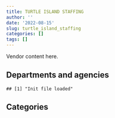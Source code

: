 ```yaml
---
title: TURTLE ISLAND STAFFING
author: ''
date: '2022-08-15'
slug: turtle_island_staffing
categories: []
tags: []
---
```


<script src="/rmarkdown-libs/htmlwidgets/htmlwidgets.js"></script>
<link href="/rmarkdown-libs/datatables-css/datatables-crosstalk.css" rel="stylesheet" />
<script src="/rmarkdown-libs/datatables-binding/datatables.js"></script>
<script src="/rmarkdown-libs/jquery/jquery-3.6.0.min.js"></script>
<link href="/rmarkdown-libs/dt-core-bootstrap/css/dataTables.bootstrap.min.css" rel="stylesheet" />
<link href="/rmarkdown-libs/dt-core-bootstrap/css/dataTables.bootstrap.extra.css" rel="stylesheet" />
<script src="/rmarkdown-libs/dt-core-bootstrap/js/jquery.dataTables.min.js"></script>
<script src="/rmarkdown-libs/dt-core-bootstrap/js/dataTables.bootstrap.min.js"></script>
<link href="/rmarkdown-libs/crosstalk/css/crosstalk.min.css" rel="stylesheet" />
<script src="/rmarkdown-libs/crosstalk/js/crosstalk.min.js"></script>
<script src="/rmarkdown-libs/htmlwidgets/htmlwidgets.js"></script>
<link href="/rmarkdown-libs/datatables-css/datatables-crosstalk.css" rel="stylesheet" />
<script src="/rmarkdown-libs/datatables-binding/datatables.js"></script>
<script src="/rmarkdown-libs/jquery/jquery-3.6.0.min.js"></script>
<link href="/rmarkdown-libs/dt-core-bootstrap/css/dataTables.bootstrap.min.css" rel="stylesheet" />
<link href="/rmarkdown-libs/dt-core-bootstrap/css/dataTables.bootstrap.extra.css" rel="stylesheet" />
<script src="/rmarkdown-libs/dt-core-bootstrap/js/jquery.dataTables.min.js"></script>
<script src="/rmarkdown-libs/dt-core-bootstrap/js/dataTables.bootstrap.min.js"></script>
<link href="/rmarkdown-libs/crosstalk/css/crosstalk.min.css" rel="stylesheet" />
<script src="/rmarkdown-libs/crosstalk/js/crosstalk.min.js"></script>

Vendor content here.

## Departments and agencies

    ## [1] "Init file loaded"

<div id="htmlwidget-1" style="width:100%;height:auto;" class="datatables html-widget"></div>
<script type="application/json" data-for="htmlwidget-1">{"x":{"style":"bootstrap","filter":"none","vertical":false,"data":[["<a href=\"/departments/aafc-aac/\">Agriculture and Agri-Food Canada | Agriculture et Agroalimentaire Canada<\/a>","<a href=\"/departments/aandc-aadnc/\">Crown-Indigenous Relations and Northern Affairs Canada | Relations Couronne-Autochtones et Affaires du Nord Canada<\/a>","<a href=\"/departments/cas-satj/\">Courts Administration Service | Service administratif des tribunaux judiciaires<\/a>","<a href=\"/departments/cer-rec/\">Canada Energy Regulator | La Régie de l’énergie du Canada<\/a>","<a href=\"/departments/cfia-acia/\">Canadian Food Inspection Agency | Agence canadienne d'inspection des aliments<\/a>","<a href=\"/departments/chrc-ccdp/\">Canadian Human Rights Commission | Commission canadienne des droits de la personne<\/a>","<a href=\"/departments/cnsc-ccsn/\">Canadian Nuclear Safety Commission | Commission canadienne de sûreté nucléaire<\/a>","<a href=\"/departments/crtc/\">Canadian Radio-television and Telecommunications Commission | Conseil de la radiodiffusion et des télécommunications canadiennes<\/a>","<a href=\"/departments/csa-asc/\">Canadian Space Agency | Agence spatiale canadienne<\/a>","<a href=\"/departments/csc-scc/\">Correctional Service of Canada | Service correctionnel du Canada<\/a>","<a href=\"/departments/csps-efpc/\">Canada School of Public Service | École de la fonction publique du Canada<\/a>","<a href=\"/departments/dfatd-maecd/\">Global Affairs Canada | Affaires mondiales Canada<\/a>","<a href=\"/departments/dfo-mpo/\">Fisheries and Oceans Canada | Pêches et Océans Canada<\/a>","<a href=\"/departments/dnd-mdn/\">National Defence | Défense nationale<\/a>","<a href=\"/departments/ec/\">Environment and Climate Change Canada | Environnement et Changement climatique Canada<\/a>","<a href=\"/departments/elections/\">Elections Canada | Élections Canada<\/a>","<a href=\"/departments/esdc-edsc/\">Employment and Social Development Canada | Emploi et Développement social Canada<\/a>","<a href=\"/departments/fin/\">Department of Finance Canada | Ministère des Finances Canada<\/a>","<a href=\"/departments/hc-sc/\">Health Canada | Santé Canada<\/a>","<a href=\"/departments/iaac-aeic/\">Impact Assessment Agency of Canada | Agence d'évaluation d'impact du Canada<\/a>","<a href=\"/departments/ic/\">Innovation, Science and Economic Development Canada | Innovation, Sciences et Développement économique Canada<\/a>","<a href=\"/departments/infc/\">Infrastructure Canada | Infrastructure Canada<\/a>","<a href=\"/departments/irb-cisr/\">Immigration and Refugee Board of Canada | Commission de l'immigration et du statut de réfugié du Canada<\/a>","<a href=\"/departments/isc-sac/\">Indigenous Services Canada | Services aux Autochtones Canada<\/a>","<a href=\"/departments/jus/\">Department of Justice Canada | Ministère de la Justice Canada<\/a>","<a href=\"/departments/mpcc-cppm/\">Military Police Complaints Commission of Canada | Commission d'examen des plaintes concernant la police militaire du Canada<\/a>","<a href=\"/departments/nrc-cnrc/\">National Research Council Canada | Conseil national de recherches Canada<\/a>","<a href=\"/departments/nrcan-rncan/\">Natural Resources Canada | Ressources naturelles Canada<\/a>","<a href=\"/departments/nserc-crsng/\">Natural Sciences and Engineering Research Council of Canada | Conseil de recherches en sciences naturelles et en génie du Canada<\/a>","<a href=\"/departments/ocol-clo/\">Office of the Commissioner of Official Languages | Commissariat aux langues officielles<\/a>","<a href=\"/departments/oic-ci/\">Office of the Information Commissioner of Canada | Commissariat à l'information du Canada<\/a>","<a href=\"/departments/osfi-bsif/\">Office of the Superintendent of Financial Institutions Canada | Bureau du surintendant des institutions financières Canada<\/a>","<a href=\"/departments/pc/\">Parks Canada | Parcs Canada<\/a>","<a href=\"/departments/pco-bcp/\">Privy Council Office | Bureau du Conseil privé<\/a>","<a href=\"/departments/phac-aspc/\">Public Health Agency of Canada | Agence de la santé publique du Canada<\/a>","<a href=\"/departments/ps-sp/\">Public Safety Canada | Sécurité publique Canada<\/a>","<a href=\"/departments/psc-cfp/\">Public Service Commission of Canada | Commission de la fonction publique du Canada<\/a>","<a href=\"/departments/pwgsc-tpsgc/\">Public Services and Procurement Canada | Services publics et Approvisionnement Canada<\/a>","<a href=\"/departments/ssc-spc/\">Shared Services Canada | Services partagés Canada<\/a>","<a href=\"/departments/tbs-sct/\">Treasury Board of Canada Secretariat | Secrétariat du Conseil du Trésor du Canada<\/a>","<a href=\"/departments/tc/\">Transport Canada | Transports Canada<\/a>"],["$  3,794.10","$240,092.52","$ 81,386.78",null,null,null,null,null,null,"$ 47,093.20","$ 70,569.93","$ 49,397.55","$ 10,476.77","$674,820.54",null,null,"$ 46,654.85","$ 17,158.07","$311,615.52",null,"$ 75,898.89","$ 69,554.97",null,null,null,null,"$ 39,361.74","$ 35,675.88",null,"$ 43,360.52",null,"$ 84,445.94","$ 46,533.83","$ 15,492.13","$ 60,911.24","$     59.95","$ 17,974.31","$348,938.99","$  3,717.93",null,"$ 14,562.44"],["$ 73,528.51","$135,660.21","$ 81,386.78","$ 66,069.06","$118,947.46",null,"$ 24,252.14","$  6,374.56",null,null,"$ 31,776.65","$176,572.62","$ 33,544.05","$638,978.39","$130,548.24","$ 45,792.93","$ 40,158.67",null,"$603,242.16",null,"$ 93,276.97","$  9,750.70",null,"$ 80,800.65","$  8,589.94",null,"$ 19,337.89",null,"$ 10,842.58","$ 68,077.39","$ 10,243.75","$ 59,449.77","$ 76,499.64",null,"$ 34,814.88",null,null,"$165,989.53",null,"$ 83,051.52","$ 50,625.99"],["$ 34,290.23","$161,900.20",null,"$ 76,887.39","$ 61,379.30",null,"$ 26,618.20","$ 37,076.54","$ 70,789.89","$ 12,962.93","$ 71,859.11","$ 76,166.66",null,"$823,364.08","$ 88,211.85",null,"$ 36,108.92",null,"$430,210.04","$ 68,490.12","$102,265.92",null,"$ 12,645.58",null,"$119,391.47",null,"$ 45,264.36","$ 24,163.41","$ 18,593.30",null,"$ 31,505.97","$  2,347.76","$ 89,459.96",null,"$ 21,919.32",null,null,"$137,450.11",null,"$ 18,790.44","$204,359.80"],["$  9,237.37","$ 10,616.41",null,"$ 99,994.13","$ 56,783.19","$ 10,285.46",null,null,"$131,828.11","$175,818.40",null,null,"$ 67,136.02","$780,066.19","$ 41,763.84",null,null,null,"$178,892.22",null,"$ 21,194.98",null,null,null,null,"$  3,592.92","$ 11,290.29",null,"$  2,876.87",null,null,null,"$ 76,982.99",null,"$ 60,366.47",null,null,"$  9,278.16","$ 62,868.00","$ 33,857.96",null]],"container":"<table class=\"table table-striped table-hover row-border order-column display\">\n  <thead>\n    <tr>\n      <th>Department<\/th>\n      <th>2017-2018<\/th>\n      <th>2018-2019<\/th>\n      <th>2019-2020<\/th>\n      <th>2020-2021<\/th>\n    <\/tr>\n  <\/thead>\n<\/table>","options":{"order":[[4,"desc"]],"pageLength":10,"autoWidth":true,"columnDefs":[],"orderClasses":false}},"evals":[],"jsHooks":[]}</script>

## Categories

<div id="htmlwidget-2" style="width:100%;height:auto;" class="datatables html-widget"></div>
<script type="application/json" data-for="htmlwidget-2">{"x":{"style":"bootstrap","filter":"none","vertical":false,"data":[["<a href=\"/categories/1_facilities_and_construction/\">1_facilities_and_construction<\/a>","<a href=\"/categories/11_defence/\">11_defence<\/a>","<a href=\"/categories/2_professional_services/\">2_professional_services<\/a>","<a href=\"/categories/3_information_technology/\">3_information_technology<\/a>","<a href=\"/categories/9_human_capital/\">9_human_capital<\/a>"],[null,null,"$2,242,800.44","$  153,975.84","$   12,772.32"],["$   24,635.48","$   29,620.13","$2,735,492.76","$  188,435.25",null],["$   34,885.29",null,"$2,802,072.40","$   67,515.16",null],[null,null,"$1,611,138.90","$  233,591.07",null]],"container":"<table class=\"table table-striped table-hover row-border order-column display\">\n  <thead>\n    <tr>\n      <th>Category<\/th>\n      <th>2017-2018<\/th>\n      <th>2018-2019<\/th>\n      <th>2019-2020<\/th>\n      <th>2020-2021<\/th>\n    <\/tr>\n  <\/thead>\n<\/table>","options":{"order":[[4,"desc"]],"pageLength":20,"autoWidth":true,"columnDefs":[],"orderClasses":false,"lengthMenu":[10,20,25,50,100]}},"evals":[],"jsHooks":[]}</script>
